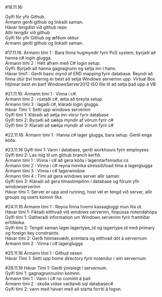 #16.11.16:

Gylfi fór yfir Github.<br />
Ármann gerði github og linkaði saman. <br />
Hávar tengdist við github repo<br />
Allir tengdir við github<br />
Gylfi fór yfir Github og æfðum okkur<br />
Armann gerði github og linkaði saman. <br />

#17.11.16:
Ármann tími 1 : Bara finna hugmyndir fyrir PoS system, byrjaði að hanna c# login glugga. <br />
Ármann tími 2 : Helt áfram með C# login setup.<br />
Gylfi: Byrjaði að hanna gagnagrunn og setja inn í hann.<br />
Hávar tími1 :  Gerði basic mynd af ERD mapping fyrir database. Reyndi að finna útúr því hvernig er best að setja Windows serverinn upp. Virtual Box hljómar best en þarf WindowsServer2012 ISO file til að setja það upp á VB<br />

#21.11.16:
Ármann tími 1 : Vinna í c#. <br />
Ármann tími 2 : rústaði c#, ætla að breyta setup. <br />
Ármann tími 3 : lagaði c#, kláraði login glugga. <br />
Hávar Tími 1: Setti upp windows serverinn<br />
Gylfi tími 1: Kláraði að setja inn vörur fyrir database<br />
Gylfi tími 2: Byrjaði að sækja myndir af vörum fyrir c#<br />
Gylfi timi 3: Klaraði að sækja myndir af vörum fyrir c#<br />

#22.11.16:
Ármann tími 1 : Hanna c# lager glugga, bara setup. Gerði enga kóða.<br />

#23.11.16
Gylfi tími 1: Vann í database, gerði workhours fyrir employees<br />
Gylfi tími 2: Las mig til um github branch kerfið.<br />
Ármann tími 1 : Vinna í c# að gera kóða í lagerstarfsmadur.cs<br />
Ármann tími 2 : Vinna í c# reyna minnka stressið/load tíma á lagerglugga <br />
Ármann tími 3 : Vinna í c# lagerwindow<br />
Ármann tími 4 : Tími að gera windows server allir saman<br />
Gylfi tími 3: Kláraði að gera tímastimpilinn í database og fórum yfir windowserverinn<br />
Hávar tími 1: Server er upp and running, host vél er tengd við server, allir groups og users komnir líka<br />

#24.11.16
Ármann tími 1 : Reyna finna hverni kassagluggi mun líta út.<br />
Hávar tími 1: Fiktaði eitthvað við windows serverinn, fínpússa notendahópa<br />
Gylfi tími 1: Gatheraði information um Windows serverinn fyrir framtíðar erfiðleika.<br />
Gylfi tími 2: Tengdi saman lager.lagertype_id og lagertype.id með primary og foreign key constraints.<br />
Hávar tími 2: Gerði heimasvæði, prentara og eitthvað dót á servernum <br />
Ármann tími 2 : Vinna í c# lagerglugga <br />

#25.11.16
Ármann tími 1 : Githud vesen<br />
Hávar Tími 1: Setti upp home directory fyrir notendur í win servernum<br />

#28.11.16
Hávar Tími 1: Gerði ýmislegt í servernum. <br />
Gylfi tími 1: gagnagrunnurinn kominn. <br />
Ármann tími 1 : Vann í c# no commit á það <br />
Ármann tími 2 : skoða vidoe varðandi sql databasec#<br />
Gylfi tími 2: vann með hávari með að starta forriti á logon.<br />
